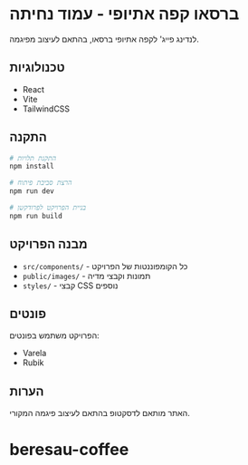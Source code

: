 # ברסאו קפה אתיופי - עמוד נחיתה

לנדינג פייג' לקפה אתיופי ברסאו, בהתאם לעיצוב מפיגמה.

## טכנולוגיות

- React
- Vite
- TailwindCSS

## התקנה

```bash
# התקנת תלויות
npm install

# הרצת סביבת פיתוח
npm run dev

# בניית הפרויקט לפרודקשן
npm run build
```

## מבנה הפרויקט

- `src/components/` - כל הקומפוננטות של הפרויקט
- `public/images/` - תמונות וקבצי מדיה
- `styles/` - קבצי CSS נוספים

## פונטים

הפרויקט משתמש בפונטים:
- Varela
- Rubik

## הערות

האתר מותאם לדסקטופ בהתאם לעיצוב פיגמה המקורי. 
# beresau-coffee
